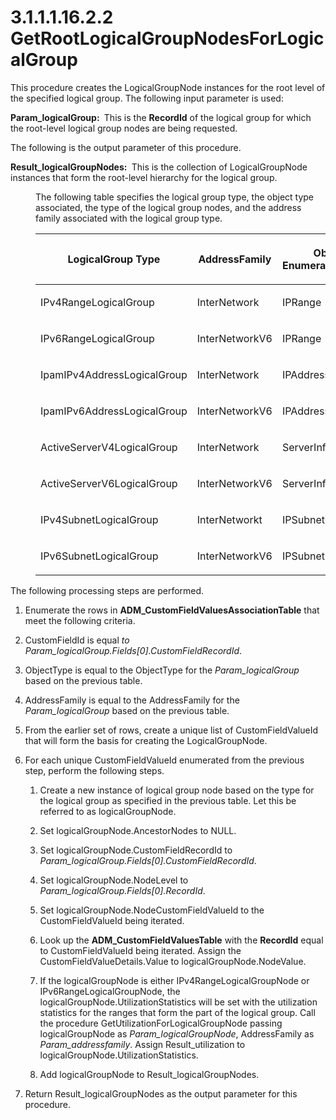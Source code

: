 <html dir="LTR" xmlns:mshelp="http://msdn.microsoft.com/mshelp" xmlns:ddue="http://ddue.schemas.microsoft.com/authoring/2003/5" xmlns:xlink="http://www.w3.org/1999/xlink" xmlns:tool="http://www.microsoft.com/tooltip">
 <body>
 <div id="header">
 <h1 class="heading">3.1.1.1.16.2.2 GetRootLogicalGroupNodesForLogicalGroup</h1>
 </div>
 <div id="mainSection">
 <div id="mainBody">
 <div id="allHistory" class="saveHistory"></div>
 <div id="sectionSection0" class="section" name="collapseableSection">
 

<p>This procedure creates the LogicalGroupNode instances for
the root level of the specified logical group. The following input parameter is
used:</p>

<p><b>Param_logicalGroup: </b> This is the <b>RecordId</b>
of the logical group for which the root-level logical group nodes are being
requested.</p>

<p>The following is the output parameter of this procedure.</p>

<p><b>Result_logicalGroupNodes: </b> This is the
collection of LogicalGroupNode instances that form the root-level hierarchy for
the logical group.</p>

<dl>
<dd>
<p>The following table specifies the logical group
type, the object type associated, the type of the logical group nodes, and the
address family associated with the logical group type.</p>
</dd>
<dd>
<table>
 <thead>
 <tr>
 <th>
 <p>LogicalGroup Type</p>
 </th>
 <th>
 <p>AddressFamily</p>
 </th>
 <th>
 <p>ObjectType EnumerationObjectType</p>
 </th>
 <th>
 <p>LogicalGroupNode Type</p>
 </th>
 </tr>
 </thead>
 <tr>
 <td>
 <p>IPv4RangeLogicalGroup</p>
 </td>
 <td>
 <p>InterNetwork</p>
 </td>
 <td>
 <p>IPRange</p>
 </td>
 <td>
 <p>IPv4RangeLogicalGroupNode</p>
 </td>
 </tr>
 <tr>
 <td>
 <p>IPv6RangeLogicalGroup</p>
 </td>
 <td>
 <p>InterNetworkV6</p>
 </td>
 <td>
 <p>IPRange</p>
 </td>
 <td>
 <p>IPv6RangeLogicalGroupNode</p>
 </td>
 </tr>
 <tr>
 <td>
 <p>IpamIPv4AddressLogicalGroup</p>
 </td>
 <td>
 <p>InterNetwork</p>
 </td>
 <td>
 <p>IPAddress</p>
 </td>
 <td>
 <p>IpamIPv4AddressLogicalGroupNode</p>
 </td>
 </tr>
 <tr>
 <td>
 <p>IpamIPv6AddressLogicalGroup</p>
 </td>
 <td>
 <p>InterNetworkV6</p>
 </td>
 <td>
 <p>IPAddress</p>
 </td>
 <td>
 <p>IpamIPv6AddressLogicalGroupNode</p>
 </td>
 </tr>
 <tr>
 <td>
 <p>ActiveServerV4LogicalGroup</p>
 </td>
 <td>
 <p>InterNetwork</p>
 </td>
 <td>
 <p>ServerInfo</p>
 </td>
 <td>
 <p>ActiveServerV4LogicalGroupNode</p>
 </td>
 </tr>
 <tr>
 <td>
 <p>ActiveServerV6LogicalGroup</p>
 </td>
 <td>
 <p>InterNetworkV6</p>
 </td>
 <td>
 <p>ServerInfo</p>
 </td>
 <td>
 <p>ActiveServerV6LogicalGroupNode</p>
 </td>
 </tr>
 <tr>
 <td>
 <p>IPv4SubnetLogicalGroup</p>
 </td>
 <td>
 <p>InterNetworkt</p>
 </td>
 <td>
 <p>IPSubnet</p>
 </td>
 <td>
 <p>IPv4SubnetLogicalGroupNode</p>
 </td>
 </tr>
 <tr>
 <td>
 <p>IPv6SubnetLogicalGroup</p>
 </td>
 <td>
 <p>InterNetworkV6</p>
 </td>
 <td>
 <p>IPSubnet</p>
 </td>
 <td>
 <p>IPv6SubnetLogicalGroupNode</p>
 </td>
 </tr>
</table>
</dd></dl>



<p>The following processing steps are performed.</p>

<ol><li><p><span> </span>Enumerate the
rows in <b>ADM_CustomFieldValuesAssociationTable</b> that meet the following
criteria.</p>

</li><li><p><span> </span>CustomFieldId is
equal <i>to Param_logicalGroup.Fields[0].CustomFieldRecordId</i>.</p>

</li><li><p><span> </span>ObjectType is
equal to the ObjectType for the <i>Param_logicalGroup</i> based on the previous
table.</p>

</li><li><p><span> </span>AddressFamily is
equal to the AddressFamily for the <i>Param_logicalGroup</i> based on the
previous table.</p>

</li><li><p><span> </span>From the earlier
set of rows, create a unique list of CustomFieldValueId that will form the
basis for creating the LogicalGroupNode.</p>

</li><li><p><span> </span>For each unique
CustomFieldValueId enumerated from the previous step, perform the following
steps.</p>

<ol><li><p><span> 
</span>Create a new instance of logical group node based on the type for the
logical group as specified in the previous table. Let this be referred to as
logicalGroupNode.</p>

</li><li><p><span> 
</span>Set logicalGroupNode.AncestorNodes to NULL.</p>

</li><li><p><span> 
</span>Set logicalGroupNode.CustomFieldRecordId to <i>Param_logicalGroup.Fields[0].CustomFieldRecordId</i>.</p>

</li><li><p><span> 
</span>Set logicalGroupNode.NodeLevel to <i>Param_logicalGroup.Fields[0].RecordId</i>.</p>

</li><li><p><span> 
</span>Set logicalGroupNode.NodeCustomFieldValueId to the CustomFieldValueId
being iterated.</p>

</li><li><p><span> 
</span>Look up the <b>ADM_CustomFieldValuesTable</b> with the <b>RecordId</b>
equal to CustomFieldValueId being iterated. Assign the
CustomFieldValueDetails.Value to logicalGroupNode.NodeValue.</p>

</li><li><p><span> 
</span>If the logicalGroupNode is either IPv4RangeLogicalGroupNode or
IPv6RangeLogicalGroupNode, the logicalGroupNode.UtilizationStatistics will be
set with the utilization statistics for the ranges that form the part of the
logical group. Call the procedure GetUtilizationForLogicalGroupNode passing
logicalGroupNode as <i>Param_logicalGroupNode</i>, AddressFamily as <i>Param_addressfamily</i>.
Assign Result_utilization to logicalGroupNode.UtilizationStatistics.</p>

</li><li><p><span> 
</span>Add logicalGroupNode to Result_logicalGroupNodes.</p>

</li></ol></li><li><p><span> </span>Return
Result_logicalGroupNodes as the output parameter for this procedure. </p>

</li></ol>
 </div>
 </div>
 </div>
 </body>
</html>
